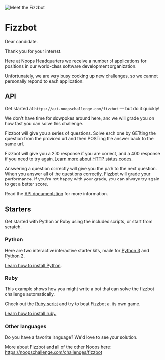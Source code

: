 ![Meet the Fizzbot](https://user-images.githubusercontent.com/212941/59296232-4da28880-8c3a-11e9-8ce8-05eef6210121.png)

# Fizzbot


Dear candidate.

Thank you for your interest.

Here at Noops Headquarters we receive a number of applications for positions in our world-class software development organization.

Unfortunately, we are very busy cooking up new challenges, so we cannot personally repond to each application.

## API 

Get started at `https://api.noopschallenge.com/fizzbot` — but do it quickly!

We don't have time for slowpokes around here, and we will grade you on how fast you can solve this challenge.

Fizzbot will give you a series of questions. Solve each one by GETting the question from the provided url and then POSTing the answer back to the same url.

Fizzbot will give you a 200 response if you are correct, and a 400 response if you need to try again. [Learn more about HTTP status codes](https://developer.mozilla.org/en-US/docs/Web/HTTP/Status).

Answering a question correctly will give you the path to the next question. When you answer all of the questions correctly, Fizzbot will grade your performance. If you're not happy with your grade, you can always try again to get a better score.

Read the [API documentation](./API.md) for more information.

## Starters

Get started with Python or Ruby using the included scripts, or start from scratch.

### Python

Here are two interactive interactive starter kits, made for [Python 3](./fizz3.py) and [Python 2](./fizz2.py).

[Learn how to install Python](https://docs.python-guide.org/starting/installation/).

### Ruby

This example shows how you might write a bot that can solve the fizzbot challenge automatically.

Check out the [Ruby script](./fizz.rb) and try to beat Fizzbot at its own game.

[Learn how to install ruby.](https://www.ruby-lang.org/en/documentation/installation/)

### Other languages

Do you have a favorite language? We'd love to see your solution.

More about Fizzbot and all of the other Noops here: https://noopschallenge.com/challenges/fizzbot
